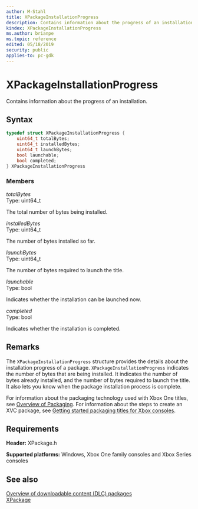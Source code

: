 ```yaml
---
author: M-Stahl
title: XPackageInstallationProgress
description: Contains information about the progress of an installation.
kindex: XPackageInstallationProgress
ms.author: brianpe
ms.topic: reference
edited: 05/18/2019
security: public
applies-to: pc-gdk
---
```


# XPackageInstallationProgress
  
Contains information about the progress of an installation.  
  
<a id="syntaxSection"></a>
  
## Syntax
  
```cpp
typedef struct XPackageInstallationProgress {  
    uint64_t totalBytes;  
    uint64_t installedBytes;  
    uint64_t launchBytes;  
    bool launchable;  
    bool completed;  
} XPackageInstallationProgress  
```
  
<a id="membersSection"></a>
  
### Members
  
*totalBytes*  
Type: uint64_t  
  
The total number of bytes being installed.  
  
*installedBytes*  
Type: uint64_t  
  
The number of bytes installed so far.  
  
*launchBytes*  
Type: uint64_t  
  
The number of bytes required to launch the title.  
  
*launchable*  
Type: bool  
  
Indicates whether the installation can be launched now.  
  
*completed*  
Type: bool  
  
Indicates whether the installation is completed.  
  
<a id="remarksSection"></a>
  
## Remarks
  
The `XPackageInstallationProgress` structure provides the details about the installation progress of a package. `XPackageInstallationProgress` indicates the number of bytes that are being installed. It indicates the number of bytes already installed, and the number of bytes required to launch the title. It also lets you know when the package installation process is complete.  
  
For information about the packaging technology used with Xbox One titles, see [Overview of Packaging](../../../../packaging/overviews/packaging.md). For information about the steps to create an XVC package, see [Getting started packaging titles for Xbox consoles](../../../../packaging/overviews/packaging-getting-started-for-console.md).  
  
<a id="requirementsSection"></a>
  
## Requirements
  
**Header:** XPackage.h  
  
**Supported platforms:** Windows, Xbox One family consoles and Xbox Series consoles  
  
<a id="seealsoSection"></a>
  
## See also
  
[Overview of downloadable content (DLC) packages](../../../../packaging/packaging-downloadable-content-dlc.md)  
[XPackage](../xpackage_members.md)  
  